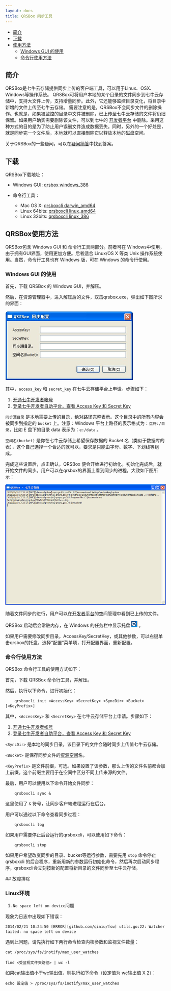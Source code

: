 ```yaml
---
layout: docs
title: QRSBox 同步工具
---
```



- [简介](#intro)
- [下载](#download)
- [使用方法](#usage)
    - [Windows GUI 的使用](#usage-gui)
    - [命令行使用方法](#usage-cmd)

<a id="intro"></a>

## 简介

QRSBox是七牛云存储提供同步上传的客户端工具，可以用于Linux、OSX、Windows等操作系统。
QRSBox可将用户本地的某个目录的文件同步到七牛云存储中，支持大文件上传，支持增量同步。此外，它还能够监控目录变化，将目录中新增的文件上传至七牛云存储。
需要注意的是，QRSBox不会同步文件的删除操作。也就是，如果被监控的目录中文件被删除，已上传至七牛云存储的文件将仍旧保留。如果用户确实需要删除该文件，可以到七牛的 [开发者平台](https://portal.qiniu.com/) 中删除。采用这种方式的目的是为了防止用户误删文件造成数据丢失。同时，另外的一个好处是，就是同步完一个文件后，本地就可以直接删除它以释放本地的磁盘空间。

关于QRSBox的一些疑问，可以在[疑问简答](http://kb.qiniu.com/537ps105)中找到答案。

<a id="download"></a>

## 下载

QRSBox下载地址：

- Windows GUI: [qrsbox windows_386](http://devtools.qiniudn.com/qiniu-devtools-windows_386-current.zip)

- 命令行工具：
    - Mac OS X: [qrsboxcli darwin_amd64](http://devtools.qiniudn.com/mac/qrsboxcli)
    - Linux 64bits: [qrsboxcli linux_amd64](http://devtools.qiniudn.com/qiniu-devtools-linux_amd64-current.tar.gz)
    - Linux 32bits: [qrsboxcli linux_386](http://devtools.qiniudn.com/qiniu-devtools-linux_386-current.tar.gz)

<a id="usage"></a>

## QRSBox使用方法

QRSBox包含 Windows GUI 和 命令行工具两部分。前者可在 Windows中使用，由于拥有GUI界面，使用更加方便。后者适合 Linux/OS X 等类 Unix 操作系统使用。当然，命令行工具也有 Windows 版，可在 Windows 的命令行使用。

<a id="usage-gui"></a>

### Windows GUI 的使用

首先，下载 QRSBox 的 Windows GUI，并解压。

然后，在资源管理器中，进入解压后的文件，双击qrsbox.exe，弹出如下图所求的界面：

<div class="imgwrap"><img src="img/qrsbox-demo.png" alt="qrsbox"/></div>

其中，`access_key` 和 `secret_key` 在七牛云存储平台上申请。步骤如下：

1. [开通七牛开发者帐号](https://portal.qiniu.com/signup)
1. [登录七牛开发者自助平台，查看 Access Key 和 Secret Key](https://portal.qiniu.com/setting/key)

`同步源目录` 是本地需要上传的目录，绝对路径完整表示。这个目录中的所有内容会被同步到指定的 `bucket` 上。注意：Windows 平台上路径的表示格式为：`盘符:/目录`，比如 E 盘下的目录 data 表示为：`e:/data` 。

`空间名(bucket)` 是你在七牛云存储上希望保存数据的 Bucket 名（类似于数据库的表），这个自己选择一个合适的就可以，要求是只能由字母、数字、下划线等组成。

完成这些设置后，点击确认，QRSBox 便会开始进行初始化。初始化完成后，就开始文件的同步。用户可以在qrsbox的界面上看到同步的进程，大致如下图所示：

![查看同步进程](img/qrsbox-sync.png)

随着文件同步的进行，用户可以在[开发者平台](https://portal.qiniu.com/)的空间管理中看到已上传的文件。

QRSBox 启动后会常驻内存，在 Windows 的任务栏中显示托盘 ![托盘](img/qrsbox-icon.png) 。

如果用户需要修改同步目录，AccessKey/SecretKey，或其他参数，可以右键单击qrsbox的托盘，选择“配置”菜单项，打开配置界面，重新配置。

<a id="usage-cmd"></a>

### 命令行使用方法

QRSBox 命令行工具的使用方式如下：

首先，下载 QRSBox 命令行工具，并解压。

然后，执行以下命令，进行初始化：

```
    qrsboxcli init <AccessKey> <SecretKey> <SyncDir> <Bucket> [<KeyPrefix>]
```

其中，`<AccessKey>` 和 `<SecretKey>` 在七牛云存储平台上申请。步骤如下：

1. [开通七牛开发者帐号](https://portal.qiniu.com/signup)
1. [登录七牛开发者自助平台，查看 Access Key 和 Secret Key](https://portal.qiniu.com/setting/key)

`<SyncDir>` 是本地的同步目录，该目录下的文件会随时同步上传值七牛云存储。

`<Bucket>` 是保存同步文件的[资源空间](http://docs.qiniu.com/api/v6/terminology.html#Bucket)名。

`<KeyPrefix>` 是文件前缀，可选。如果设置了该参数，那么上传的文件名前都会加上前缀。这个前缀主要用于在空间中区分不同上传来源的文件。

最后，用户可以使用以下命令开始文件同步：

```
    qrsboxcli sync &
```

这里使用了 `&` 符号，让同步客户端进程运行在后台。

用户可以通过以下命令查看同步过程：

```
    qrsboxcli log
```

如果用户需要停止后台运行的qrsboxcli，可以使用如下命令：

```
    qrsboxcli stop
```

如果用户希望改变同步的目录、bucket等运行参数，需要先用 `stop` 命令停止 qrsboxcli 的后台程序，重新用新的参数运行初始化命令，然后再次启动同步程序，qrsboxcli会立刻按新的配置将新目录的文件同步至七牛云存储。

<a id="failures">
## 故障排除

### Linux环境

1. `No space left on device`问题

现象为日志中出现如下错误：  

```
2014/02/21 10:24:50 [ERROR][github.com/qiniu/fsw] utils.go:22: Watcher failed: no space left on device
```

遇到此问题，请先执行如下两行命令检查内核参数和监视文件数量：  

```
cat /proc/sys/fs/inotify/max_user_watches

find <受监视文件夹路径> | wc -l
```

如果cat输出值小于wc输出值，则执行如下命令（设定值为 wc输出值 X 2）：  

```
echo 设定值 > /proc/sys/fs/inotify/max_user_watches
```
